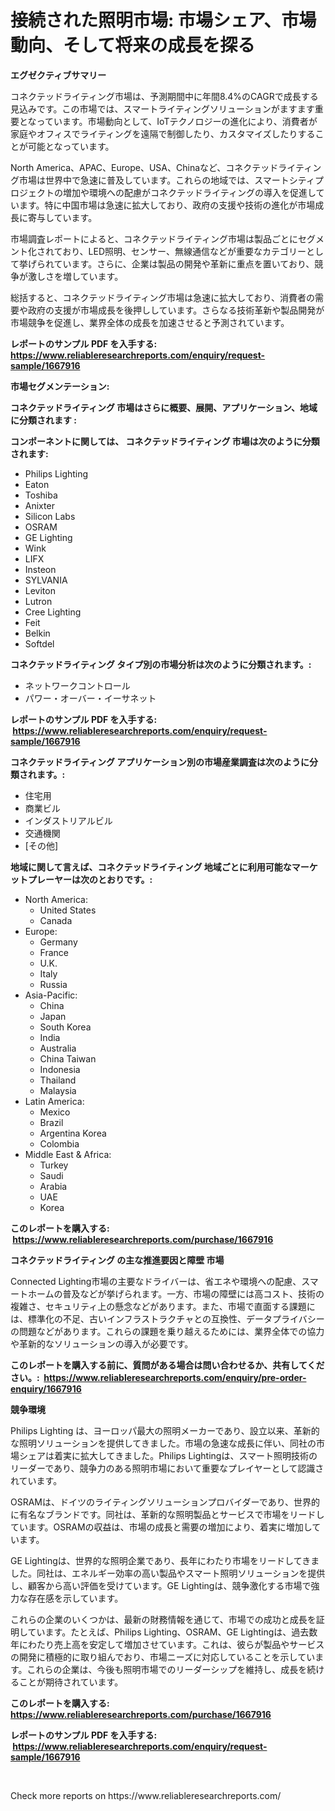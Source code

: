 <p><h1>接続された照明市場: 市場シェア、市場動向、そして将来の成長を探る</h1></p><p><strong>エグゼクティブサマリー</strong></p>
<p><p>コネクテッドライティング市場は、予測期間中に年間8.4%のCAGRで成長する見込みです。この市場では、スマートライティングソリューションがますます重要となっています。市場動向として、IoTテクノロジーの進化により、消費者が家庭やオフィスでライティングを遠隔で制御したり、カスタマイズしたりすることが可能となっています。</p><p>North America、APAC、Europe、USA、Chinaなど、コネクテッドライティング市場は世界中で急速に普及しています。これらの地域では、スマートシティプロジェクトの増加や環境への配慮がコネクテッドライティングの導入を促進しています。特に中国市場は急速に拡大しており、政府の支援や技術の進化が市場成長に寄与しています。</p><p>市場調査レポートによると、コネクテッドライティング市場は製品ごとにセグメント化されており、LED照明、センサー、無線通信などが重要なカテゴリーとして挙げられています。さらに、企業は製品の開発や革新に重点を置いており、競争が激しさを増しています。</p><p>総括すると、コネクテッドライティング市場は急速に拡大しており、消費者の需要や政府の支援が市場成長を後押ししています。さらなる技術革新や製品開発が市場競争を促進し、業界全体の成長を加速させると予測されています。</p></p>
<p><strong>レポートのサンプル PDF を入手する: <a href="https://www.reliableresearchreports.com/enquiry/request-sample/1667916">https://www.reliableresearchreports.com/enquiry/request-sample/1667916</a></strong></p>
<p><strong>市場セグメンテーション:</strong></p>
<p><strong> コネクテッドライティング 市場はさらに概要、展開、アプリケーション、地域に分類されます :</strong></p>
<p><strong>コンポーネントに関しては、 コネクテッドライティング 市場は次のように分類されます: &nbsp;</strong></p>
<p><ul><li>Philips Lighting</li><li>Eaton</li><li>Toshiba</li><li>Anixter</li><li>Silicon Labs</li><li>OSRAM</li><li>GE Lighting</li><li>Wink</li><li>LIFX</li><li>Insteon</li><li>SYLVANIA</li><li>Leviton</li><li>Lutron</li><li>Cree Lighting</li><li>Feit</li><li>Belkin</li><li>Softdel</li></ul></p>
<p><strong> コネクテッドライティング タイプ別の市場分析は次のように分類されます。:</strong></p>
<p><ul><li>ネットワークコントロール</li><li>パワー・オーバー・イーサネット</li></ul></p>
<p><strong>レポートのサンプル PDF を入手する: &nbsp;<a href="https://www.reliableresearchreports.com/enquiry/request-sample/1667916">https://www.reliableresearchreports.com/enquiry/request-sample/1667916</a></strong></p>
<p><strong> コネクテッドライティング アプリケーション別の市場産業調査は次のように分類されます。:</strong></p>
<p><ul><li>住宅用</li><li>商業ビル</li><li>インダストリアルビル</li><li>交通機関</li><li>[その他]</li></ul></p>
<p><strong>地域に関して言えば、コネクテッドライティング 地域ごとに利用可能なマーケットプレーヤーは次のとおりです。:</strong></p>
<p><ul>
    <li>
        North America:
        <ul>
            <li>United States</li>
            <li>Canada</li>
        </ul>
    </li>
    <li>
        Europe:
        <ul>
            <li>Germany</li>
            <li>France</li>
            <li>U.K.</li>
            <li>Italy</li>
            <li>Russia</li>
        </ul>
    </li>
    <li>
        Asia-Pacific:
        <ul>
            <li>China</li>
            <li>Japan</li>
            <li>South Korea</li>
            <li>India</li>
            <li>Australia</li>
            <li>China Taiwan</li>
            <li>Indonesia</li>
            <li>Thailand</li>
            <li>Malaysia</li>
        </ul>
    </li>
    <li>
        Latin America:
        <ul>
            <li>Mexico</li>
            <li>Brazil</li>
            <li>Argentina Korea</li>
            <li>Colombia</li>
        </ul>
    </li>
    <li>
        Middle East & Africa:
        <ul>
            <li>Turkey</li>
            <li>Saudi</li>
            <li>Arabia</li>
            <li>UAE</li>
            <li>Korea</li>
        </ul>
    </li>
    </ul></p>
<p><strong>このレポートを購入する: &nbsp;<a href="https://www.reliableresearchreports.com/purchase/1667916">https://www.reliableresearchreports.com/purchase/1667916</a></strong></p>
<p><strong>コネクテッドライティング の主な推進要因と障壁 市場</strong></p>
<p><p>Connected Lighting市場の主要なドライバーは、省エネや環境への配慮、スマートホームの普及などが挙げられます。一方、市場の障壁には高コスト、技術の複雑さ、セキュリティ上の懸念などがあります。また、市場で直面する課題には、標準化の不足、古いインフラストラクチャとの互換性、データプライバシーの問題などがあります。これらの課題を乗り越えるためには、業界全体での協力や革新的なソリューションの導入が必要です。</p></p>
<p><strong>このレポートを購入する前に、質問がある場合は問い合わせるか、共有してください。:&nbsp; <a href="https://www.reliableresearchreports.com/enquiry/pre-order-enquiry/1667916">https://www.reliableresearchreports.com/enquiry/pre-order-enquiry/1667916</a></strong></p>
<p><strong>競争環境</strong></p>
<p><p>Philips Lighting は、ヨーロッパ最大の照明メーカーであり、設立以来、革新的な照明ソリューションを提供してきました。市場の急速な成長に伴い、同社の市場シェアは着実に拡大してきました。Philips Lightingは、スマート照明技術のリーダーであり、競争力のある照明市場において重要なプレイヤーとして認識されています。</p><p>OSRAMは、ドイツのライティングソリューションプロバイダーであり、世界的に有名なブランドです。同社は、革新的な照明製品とサービスで市場をリードしています。OSRAMの収益は、市場の成長と需要の増加により、着実に増加しています。</p><p>GE Lightingは、世界的な照明企業であり、長年にわたり市場をリードしてきました。同社は、エネルギー効率の高い製品やスマート照明ソリューションを提供し、顧客から高い評価を受けています。GE Lightingは、競争激化する市場で強力な存在感を示しています。</p><p>これらの企業のいくつかは、最新の財務情報を通じて、市場での成功と成長を証明しています。たとえば、Philips Lighting、OSRAM、GE Lightingは、過去数年にわたり売上高を安定して増加させています。これは、彼らが製品やサービスの開発に積極的に取り組んでおり、市場ニーズに対応していることを示しています。これらの企業は、今後も照明市場でのリーダーシップを維持し、成長を続けることが期待されています。</p></p>
<p><strong>このレポートを購入する: &nbsp; <a href="https://www.reliableresearchreports.com/purchase/1667916">https://www.reliableresearchreports.com/purchase/1667916</a></strong></p>
<p><strong>レポートのサンプル PDF を入手する: &nbsp;<a href="https://www.reliableresearchreports.com/enquiry/request-sample/1667916">https://www.reliableresearchreports.com/enquiry/request-sample/1667916</a></strong><strong></strong></p>
<p>&nbsp;</p>
<p>Check more reports on https://www.reliableresearchreports.com/</p>